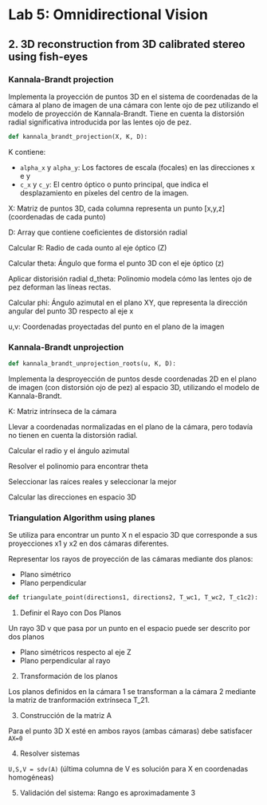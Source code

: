 # Lab 5: Omnidirectional Vision


## 2. 3D reconstruction from 3D calibrated stereo using fish-eyes

### Kannala-Brandt projection

Implementa la proyección de puntos 3D en el sistema de coordenadas de la cámara al plano de imagen de una cámara con lente ojo de pez utilizando el modelo de proyección de Kannala-Brandt. Tiene en cuenta la distorsión radial significativa introducida por las lentes ojo de pez.

```python
def kannala_brandt_projection(X, K, D):
```

K contiene: 
- `alpha_x` y `alpha_y`: Los factores de escala (focales) en las direcciones x e y
- `c_x` y `c_y`: El centro óptico o punto principal, que indica el desplazamiento en píxeles del centro de la imagen.

X: Matriz de puntos 3D, cada columna representa un punto [x,y,z] (coordenadas de cada punto)

D: Array que contiene coeficientes de distorsión radial

Calcular R: Radio de cada ounto al eje óptico (Z)

Calcular theta: Ángulo que forma el punto 3D con el eje óptico (z)

Aplicar distorisión radial d_theta: Polinomio modela cómo las lentes ojo de pez deforman las líneas rectas.

Calcular phi: Ángulo azimutal en el plano XY, que representa la dirección angular del punto 3D respecto al eje x

u,v: Coordenadas proyectadas del punto en el plano de la imagen

### Kannala-Brandt unprojection


```python
def kannala_brandt_unprojection_roots(u, K, D):
```

Implementa la desproyección de puntos desde coordenadas 2D en el plano de imagen (con distorsión ojo de pez) al espacio 3D, utilizando el modelo de Kannala-Brandt. 


K: Matriz intrínseca de la cámara

Llevar a coordenadas normalizadas en el plano de la cámara, pero todavía no tienen en cuenta la distorsión radial.

Calcular el radio y el ángulo azimutal

Resolver el polinomio para encontrar theta

Seleccionar las raíces reales y seleccionar la mejor

Calcular las direcciones en espacio 3D


### Triangulation Algorithm using planes

Se utiliza para encontrar un punto X n el espacio 3D que corresponde a sus proyecciones x1 y x2 en dos cámaras diferentes. 

Representar los rayos de proyección de las cámaras mediante dos planos:

- Plano simétrico
- Plano perpendicular

```python
def triangulate_point(directions1, directions2, T_wc1, T_wc2, T_c1c2):
```

1. Definir el Rayo con Dos Planos

Un rayo 3D v que pasa por un punto en el espacio puede ser descrito por dos planos
- Plano simétricos respecto al eje Z
- Plano perpendicular al rayo

2. Transformación de los planos

Los planos definidos en la cámara 1 se transforman a la cámara 2 mediante la matriz de tranformación extrínseca T_21.

3. Construcción de la matriz A

Para el punto 3D X esté en ambos rayos (ambas cámaras) debe satisfacer `AX=0`

4. Resolver sistemas

`U,S,V = sdv(A)` (última columna de V es solución para X en coordenadas homogéneas)

5. Validación del sistema: Rango es aproximadamente 3


